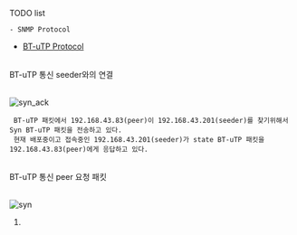 
TODO list
```
- SNMP Protocol

```

- [BT-uTP Protocol](http://www.bittorrent.org/beps/bep_0029.html)
</br>
BT-uTP 통신 seeder와의 연결

</br>![syn_ack](https://user-images.githubusercontent.com/15623089/45482545-5dfc0480-b789-11e8-87ce-b335925c3d28.png)

```
 BT-uTP 패킷에서 192.168.43.83(peer)이 192.168.43.201(seeder)를 찾기위해서 Syn BT-uTP 패킷을 전송하고 있다.
 현재 배포중이고 접속중인 192.168.43.201(seeder)가 state BT-uTP 패킷을 192.168.43.83(peer)에게 응답하고 있다.
```

</br>
BT-uTP 통신 peer 요청 패킷

</br>![syn](https://user-images.githubusercontent.com/15623089/45484080-ef6d7580-b78d-11e8-8cf7-f71769e88e31.png)

1. 
